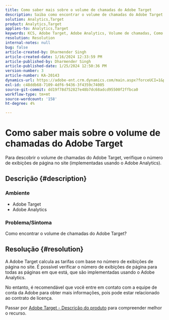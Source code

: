 ```yaml
---
title: Como saber mais sobre o volume de chamadas do Adobe Target
description: Saiba como encontrar o volume de chamadas do Adobe Target. Verifique o número de exibições de página no site.
solution: Analytics,Target
product: Analytics,Target
applies-to: Analytics,Target
keywords: KCS, Adobe Target, Adobe Analytics, Volume de chamadas, Como fazer
resolution: Resolution
internal-notes: null
bug: false
article-created-by: Dharmender Singh
article-created-date: 1/16/2024 12:33:59 PM
article-published-by: Dharmender Singh
article-published-date: 1/25/2024 12:50:36 PM
version-number: 3
article-number: KA-20143
dynamics-url: https://adobe-ent.crm.dynamics.com/main.aspx?forceUCI=1&pagetype=entityrecord&etn=knowledgearticle&id=2c352184-6bb4-ee11-a569-6045bd0065b6
exl-id: c48ddb68-7109-4df6-9436-3f4359c74005
source-git-commit: dd19f78d752827e48b7dc68adcd95500f2ffbca0
workflow-type: tm+mt
source-wordcount: '158'
ht-degree: 4%

---
```


# Como saber mais sobre o volume de chamadas do Adobe Target


Para descobrir o volume de chamadas do Adobe Target, verifique o número de exibições de página no site (implementadas usando o Adobe Analytics).

## Descrição {#description}


### <b>Ambiente</b>

- Adobe Target
- Adobe Analytics


### <b>Problema/Sintoma</b>

Como encontrar o volume de chamadas do Adobe Target?


## Resolução {#resolution}


A Adobe Target calcula as tarifas com base no número de exibições de página no site. É possível verificar o número de exibições de página para todas as páginas em que está, que são implementadas usando o Adobe Analytics.

No entanto, é recomendável que você entre em contato com a equipe de conta da Adobe para obter mais informações, pois pode estar relacionado ao contrato de licença.

Passar por [Adobe Target - Descrição do produto](https://helpx.adobe.com/jp/legal/product-descriptions/adobe-target.html) para compreender melhor o recurso.
